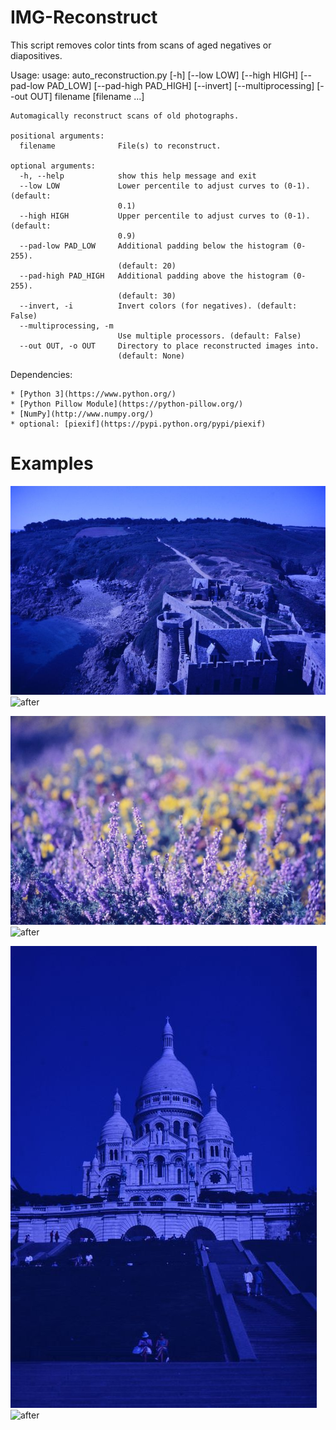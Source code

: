 IMG-Reconstruct
===============

This script removes color tints from scans of aged negatives or diapositives.

Usage:
    usage: auto_reconstruction.py [-h] [--low LOW] [--high HIGH]
                                  [--pad-low PAD_LOW] [--pad-high PAD_HIGH]
                                  [--invert] [--multiprocessing] [--out OUT]
                                  filename [filename ...]

    Automagically reconstruct scans of old photographs.

    positional arguments:
      filename              File(s) to reconstruct.

    optional arguments:
      -h, --help            show this help message and exit
      --low LOW             Lower percentile to adjust curves to (0-1). (default:
                            0.1)
      --high HIGH           Upper percentile to adjust curves to (0-1). (default:
                            0.9)
      --pad-low PAD_LOW     Additional padding below the histogram (0-255).
                            (default: 20)
      --pad-high PAD_HIGH   Additional padding above the histogram (0-255).
                            (default: 30)
      --invert, -i          Invert colors (for negatives). (default: False)
      --multiprocessing, -m
                            Use multiple processors. (default: False)
      --out OUT, -o OUT     Directory to place reconstructed images into.
                            (default: None)

Dependencies:

    * [Python 3](https://www.python.org/)
    * [Python Pillow Module](https://python-pillow.org/)
    * [NumPy](http://www.numpy.org/)
    * optional: [piexif](https://pypi.python.org/pypi/piexif)

Examples
========

![before](https://raw.githubusercontent.com/jojonas/img-reconstruct/master/examples/DSC_0840.JPG)
![after](https://raw.githubusercontent.com/jojonas/img-reconstruct/master/examples/DSC_0840_reconstructed.JPG)

![before](https://raw.githubusercontent.com/jojonas/img-reconstruct/master/examples/DSC_0921.JPG)
![after](https://raw.githubusercontent.com/jojonas/img-reconstruct/master/examples/DSC_0921_reconstructed.JPG)

![before](https://raw.githubusercontent.com/jojonas/img-reconstruct/master/examples/DSC_0972.JPG)
![after](https://raw.githubusercontent.com/jojonas/img-reconstruct/master/examples/DSC_0972_reconstructed.JPG)

